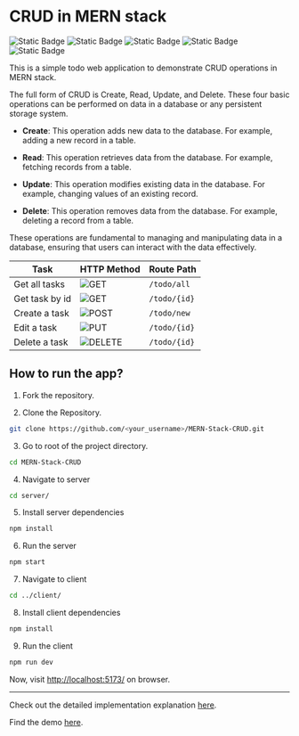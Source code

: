 # CRUD in MERN stack

<p>
  <img alt="Static Badge" src="https://img.shields.io/badge/Node.js-darkgreen?style=for-the-badge">
  <img alt="Static Badge" src="https://img.shields.io/badge/Express.js-gray?style=for-the-badge">
  <img alt="Static Badge" src="https://img.shields.io/badge/React.js-blue?style=for-the-badge">
  <img alt="Static Badge" src="https://img.shields.io/badge/MongoDB-red?style=for-the-badge">
  <img alt="Static Badge" src="https://img.shields.io/badge/Tailwind.css-purple?style=for-the-badge">
</p>

This is a simple todo web application to demonstrate CRUD operations in MERN stack.

The full form of CRUD is Create, Read, Update, and Delete. These four basic operations can be performed on data in a database or any persistent storage system.


- **Create**: This operation adds new data to the database. For example, adding a new record in a table.

- **Read**: This operation retrieves data from the database. For example, fetching records from a table.

- **Update**: This operation modifies existing data in the database. For example, changing values of an existing record.

- **Delete**: This operation removes data from the database. For example, deleting a record from a table.

These operations are fundamental to managing and manipulating data in a database, ensuring that users can interact with the data effectively.



| Task | HTTP Method | Route Path |
|----------|----------|----------|
| Get all tasks  | ![GET](https://img.shields.io/badge/GET-blue)     | `/todo/all`   |
| Get task by id | ![GET](https://img.shields.io/badge/GET-blue)     | `/todo/{id}`   |
| Create a task  | ![POST](https://img.shields.io/badge/POST-green)  | `/todo/new`   |
| Edit a task    | ![PUT](https://img.shields.io/badge/PUT-yellow)   | `/todo/{id}`   |
| Delete a task  | ![DELETE](https://img.shields.io/badge/DELETE-red)| `/todo/{id}`   |



## How to run the app?

1. Fork the repository.

2. Clone the Repository.

```bash
git clone https://github.com/<your_username>/MERN-Stack-CRUD.git
```

3. Go to root of the project directory.

```bash
cd MERN-Stack-CRUD
```

4. Navigate to server

```bash
cd server/
```

5. Install server dependencies

```bash
npm install
```

6. Run the server

```bash
npm start
```

7. Navigate to client

```bash
cd ../client/
```

8. Install client dependencies

```bash
npm install
```

9. Run the client

```bash
npm run dev
```

Now, visit [http://localhost:5173/](http://localhost:5173/) on browser.

---

Check out the detailed implementation explanation [here](https://medium.com/@dharshib.8/getting-started-with-the-mern-stack-6b79d12626f0).

Find the demo [here](https://youtube.com/shorts/lVmchuyQdJg).
